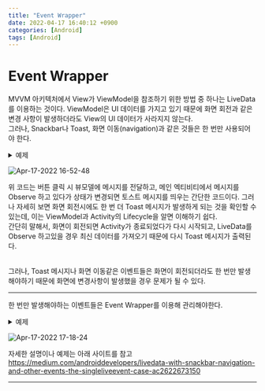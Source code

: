 ```yaml
---
title: "Event Wrapper" 
date: 2022-04-17 16:40:12 +0900
categories: [Android]
tags: [Android]
---
```


# Event Wrapper

MVVM 아키텍처에서 View가 ViewModel을 참조하기 위한 방법 중 하나는 LiveData를 이용하는 것이다. ViewModel은 UI 데이터를 가지고 있기 때문에 화면 회전과 같은 변경 사항이 발생하더라도 View의 UI 데이터가 사라지지 않는다.
<br>
그러나, Snackbar나 Toast, 화면 이동(navigation)과 같은 것들은 한 번만 사용되어야 한다. 
<br>
<details>
<summary>예제</summary>

<div markdown="1">

```kotlin
class MainActivity : AppCompatActivity() {

    private lateinit var button: Button
    private lateinit var viewModel: TestViewModel
    override fun onCreate(savedInstanceState: Bundle?) {
        super.onCreate(savedInstanceState)
        setContentView(R.layout.activity_main)

        viewModel = ViewModelProvider(this).get(TestViewModel::class.java)
        button = findViewById(R.id.button)
        button.setOnClickListener {
            viewModel.error("ERROR MESSAGE")
        }

        viewModel.errorMessage.observe(this) {
            Toast.makeText(this, it, Toast.LENGTH_SHORT).show()
        }
    }
}

class TestViewModel : ViewModel() {
    private val _errorMessage = MutableLiveData<String>()
    val errorMessage: LiveData<String> = _errorMessage

    fun error(msg: String) {
        _errorMessage.value = msg
    }
}
```

</div>
</details>

![Apr-17-2022 16-52-48](https://user-images.githubusercontent.com/29175138/163705748-8eda8589-70f4-4b19-87a8-053c0873fef2.gif)

위 코드는 버튼 클릭 시 뷰모델에 메시지를 전달하고, 메인 엑티비티에서 메시지를 Observe 하고 있다가 상태가 변경되면 토스트 메시지를 띄우는 간단한 코드이다. 그러나 자세히 보면 화면 회전시에도 한 번 더 Toast 메시지가 발생하게 되는 것을 확인할 수 있는데, 이는 ViewModel과 Activity의 Lifecycle을 알면 이해하기 쉽다. 
<br>
간단히 말해서, 화면이 회전되면 Activity가 종료되었다가 다시 시작되고, LiveData를 Observe 하고있을 경우 최신 데이터를 가져오기 때문에 다시 Toast 메시지가 출력된다. 

<br>
그러나, Toast 메시지나 화면 이동같은 이벤트들은 화면이 회전되더라도 한 번만 발생해야하기 때문에 화면에 변경사항이 발생했을 경우 문제가 될 수 있다.

---

한 번만 발생해야하는 이벤트들은 Event Wrapper를 이용해 관리해야한다. 

<details>
<summary>예제</summary>

<div markdown="1">

```kotlin
class MainActivity : AppCompatActivity() {

    private lateinit var button: Button
    private lateinit var viewModel: TestViewModel
    override fun onCreate(savedInstanceState: Bundle?) {
        super.onCreate(savedInstanceState)
        setContentView(R.layout.activity_main)

        viewModel = ViewModelProvider(this).get(TestViewModel::class.java)
        button = findViewById(R.id.button)
        button.setOnClickListener {
            viewModel.error("ERROR MESSAGE")
        }

        viewModel.errorMessage.observe(this, EventObserver {
            Toast.makeText(this, it, Toast.LENGTH_SHORT).show()
        })
    }
}

class TestViewModel : ViewModel() {
    private val _errorMessage = MutableLiveData<Event<String>>()
    val errorMessage: LiveData<Event<String>> = _errorMessage

    fun error(msg: String) {
        _errorMessage.value = Event(msg)
    }
}

open class Event<out T>(private val content: T) {
    var hasBeenHandled = false

    fun getContentIfNotHandled(): T? {
        return if (hasBeenHandled) {
            null
        } else {
            hasBeenHandled = true
            content
        }
    }

    fun peekContent(): T = content
}

class EventObserver<T>(private val onEventUnhandledContent: (T) -> Unit) : Observer<Event<T>> {
    override fun onChanged(event: Event<T>?) {
        event?.getContentIfNotHandled()?.let {
            onEventUnhandledContent(it)
        }
    }
}
```

</div>
</details>

![Apr-17-2022 17-18-24](https://user-images.githubusercontent.com/29175138/163706541-a3f164a6-3ee2-4568-b5ac-fb00aa96e481.gif)

자세한 설명이나 예제는 아래 사이트를 참고<br>
https://medium.com/androiddevelopers/livedata-with-snackbar-navigation-and-other-events-the-singleliveevent-case-ac2622673150

---
